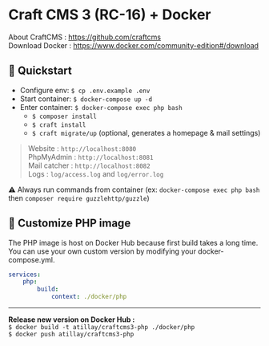 # Craft CMS 3 (RC-16) + Docker

About CraftCMS : https://github.com/craftcms  
Download Docker : https://www.docker.com/community-edition#/download

## :rocket: Quickstart
- Configure env: `$ cp .env.example .env` 
- Start container: `$ docker-compose up -d` 
- Enter container: `$ docker-compose exec php bash` 
    - `$ composer install` 
    - `$ craft install` 
    - `$ craft migrate/up` (optional, generates a homepage & mail settings)

> Website : `http://localhost:8080`  
> PhpMyAdmin : `http://localhost:8081`  
> Mail catcher : `http://localhost:8082`  
> Logs : `log/access.log` and `log/error.log`

:warning: Always run commands from container (ex: `docker-compose exec php bash` then `composer require guzzlehttp/guzzle`)

## :whale: Customize PHP image
The PHP image is host on Docker Hub because first build takes a long time.  
You can use your own custom version by modifying your docker-compose.yml.
```yml
services:
    php:
        build:
            context: ./docker/php
```
___
**Release new version on Docker Hub :**  
`$ docker build -t atillay/craftcms3-php ./docker/php`  
`$ docker push atillay/craftcms3-php` 